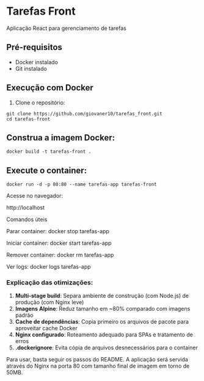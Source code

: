 # Tarefas Front

Aplicação React para gerenciamento de tarefas

## Pré-requisitos
- Docker instalado
- Git instalado

## Execução com Docker

1. Clone o repositório:
```
git clone https://github.com/giovaner10/tarefas_front.git
cd tarefas-front
```

## Construa a imagem Docker:


```
docker build -t tarefas-front .
```


## Execute o container:

```
docker run -d -p 80:80 --name tarefas-app tarefas-front
```

Acesse no navegador:


http://localhost


Comandos úteis

Parar container: docker stop tarefas-app

Iniciar container: docker start tarefas-app

Remover container: docker rm tarefas-app

Ver logs: docker logs tarefas-app



### Explicação das otimizações:
1. **Multi-stage build**: Separa ambiente de construção (com Node.js) de produção (com Nginx leve)
2. **Imagens Alpine**: Reduz tamanho em ~80% comparado com imagens padrão
3. **Cache de dependências**: Copia primeiro os arquivos de pacote para aproveitar cache Docker
4. **Nginx configurado**: Roteamento adequado para SPAs e tratamento de erros
5. **.dockerignore**: Evita cópia de arquivos desnecessários para o container

Para usar, basta seguir os passos do README. A aplicação será servida através do Nginx na porta 80 com tamanho final de imagem em torno de 50MB.